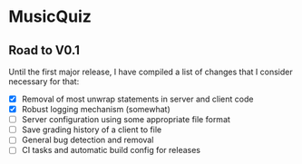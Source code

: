 # MusicQuiz

## Road to V0.1
Until the first major release, I have compiled a list of changes that I consider necessary for that:

 - [x] Removal of most unwrap statements in server and client code
 - [x] Robust logging mechanism (somewhat)
 - [ ] Server configuration using some appropriate file format
 - [ ] Save grading history of a client to file
 - [ ] General bug detection and removal
 - [ ] CI tasks and automatic build config for releases